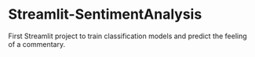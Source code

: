 # Streamlit-SentimentAnalysis
First Streamlit project to train classification models and predict the feeling of a commentary.
